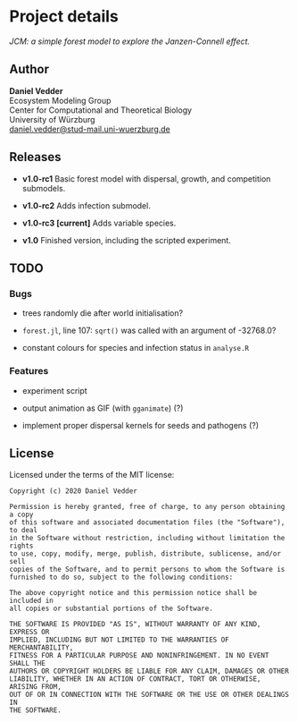 # Project details

*JCM: a simple forest model to explore the Janzen-Connell effect.*

## Author

**Daniel Vedder**  
Ecosystem Modeling Group  
Center for Computational and Theoretical Biology  
University of Würzburg  
[daniel.vedder@stud-mail.uni-wuerzburg.de](mailto:daniel.vedder@stud-mail.uni-wuerzburg.de)

## Releases

- **v1.0-rc1** Basic forest model with dispersal, growth, and competition submodels.

- **v1.0-rc2** Adds infection submodel.

- **v1.0-rc3 [current]** Adds variable species.

- **v1.0** Finished version, including the scripted experiment.

## TODO

### Bugs

- trees randomly die after world initialisation?

- `forest.jl`, line 107: `sqrt()` was called with an argument of -32768.0?

- constant colours for species and infection status in `analyse.R`

### Features

- experiment script

- output animation as GIF (with `gganimate`) (?)

- implement proper dispersal kernels for seeds and pathogens (?)

## License

Licensed under the terms of the MIT license:

```
Copyright (c) 2020 Daniel Vedder

Permission is hereby granted, free of charge, to any person obtaining a copy
of this software and associated documentation files (the "Software"), to deal
in the Software without restriction, including without limitation the rights
to use, copy, modify, merge, publish, distribute, sublicense, and/or sell
copies of the Software, and to permit persons to whom the Software is
furnished to do so, subject to the following conditions:

The above copyright notice and this permission notice shall be included in
all copies or substantial portions of the Software.

THE SOFTWARE IS PROVIDED "AS IS", WITHOUT WARRANTY OF ANY KIND, EXPRESS OR
IMPLIED, INCLUDING BUT NOT LIMITED TO THE WARRANTIES OF MERCHANTABILITY,
FITNESS FOR A PARTICULAR PURPOSE AND NONINFRINGEMENT. IN NO EVENT SHALL THE
AUTHORS OR COPYRIGHT HOLDERS BE LIABLE FOR ANY CLAIM, DAMAGES OR OTHER
LIABILITY, WHETHER IN AN ACTION OF CONTRACT, TORT OR OTHERWISE, ARISING FROM,
OUT OF OR IN CONNECTION WITH THE SOFTWARE OR THE USE OR OTHER DEALINGS IN
THE SOFTWARE.
```
